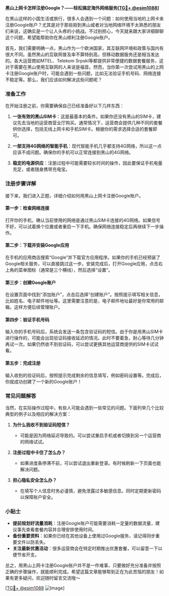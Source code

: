 **黑山上网卡怎样注册Google？——轻松搞定海外网络服务[[TG💪+ @esim1088](https://t.me/s/esim1088)]**

在黑山这样的小国生活或旅行，很多人会遇到一个问题：如何使用当地的上网卡来注册Google账户？尤其是对于那些刚到黑山或者对当地网络环境不太熟悉的朋友们来说，这确实是一个让人头疼的小挑战。不过别担心，今天就来跟大家详细聊聊这个问题，希望能帮助你在黑山顺利注册Google账户。

首先，我们需要明确一点，黑山作为一个欧洲国家，其互联网环境和政策与国内有很大不同。虽然黑山的互联网普及率不算特别高，但移动数据服务还是相当发达的。各大运营商如MTEL、Telekom Srpski等都提供非常便捷的数据套餐服务，这对于需要在黑山使用互联网的人来说是福音。然而，当你第一次尝试用黑山的上网卡注册Google账户时，可能会遇到一些问题，比如无法验证手机号码、网络连接不稳定等。那么，我们应该如何解决这些问题呢？

### 准备工作

在开始注册之前，你需要确保自己已经准备好以下几样东西：

1. **一张有效的黑山SIM卡**：这是最基本的条件。如果你还没有黑山的SIM卡，建议先去当地的运营商营业厅购买。通常情况下，运营商会提供几种不同的套餐供你选择，包括无线上网卡和手机SIM卡。根据你的需求选择合适的套餐即可。
   
2. **一部支持4G网络的智能手机**：现代智能手机几乎都支持4G网络，所以这一点应该不成问题。确保你的手机可以正常连接到黑山的4G网络。

3. **稳定的电源供应**：注册过程中可能需要较长时间的操作，因此要保证手机电量充足，或者随身携带充电宝。

### 注册步骤详解

接下来，我们进入正题，详细介绍如何用黑山上网卡注册Google账户。

#### 第一步：检查网络连接

打开你的手机，确认当前使用的网络是通过黑山SIM卡连接的4G网络。如果信号不好，可以试着换个位置或者重启一下手机。确保网络连接稳定后再继续下一步操作。

#### 第二步：下载并安装Google应用

在手机的应用商店搜索“Google”并下载官方应用程序。如果你的手机已经预装了Google相关服务，可以直接跳过这一步。安装完成后，打开Google应用，点击右上角的菜单图标（通常是三个横线），然后选择“设置”。

#### 第三步：创建Google账户

在设置页面中找到“添加账户”，点击后选择“创建账户”。按照提示填写相关信息，比如姓名、电子邮件地址等。这里需要注意的是，电子邮件地址最好是你常用的邮箱，这样方便后续管理账户。

#### 第四步：验证手机号码

输入你的手机号码后，系统会发送一条包含验证码的短信。由于你是用黑山SIM卡进行操作的，可能会出现验证码接收延迟的情况。此时不要着急，耐心等待几分钟再试一次。如果仍然收不到验证码，可以尝试更换其他运营商提供的SIM卡试试看。

#### 第五步：完成注册

输入收到的验证码后，按照提示完成剩余的信息填写，例如密码设置等。完成后，你就成功创建了一个新的Google账户！

### 常见问题解答

当然，在实际操作过程中，有些人可能会遇到一些常见的问题。下面列举几个比较典型的例子以及相应的解决方案：

1. **为什么我收不到验证码短信？**
   - 可能是因为网络延迟导致的。可以尝试重启手机或者切换到另一个运营商的网络试试。

2. **注册过程中卡住了怎么办？**
   - 如果进度条停滞不前，可以尝试退出重新登录。有时候刷新一下页面也能解决问题。

3. **担心隐私安全怎么办？**
   - 在填写个人信息时务必谨慎，避免泄露过多敏感信息。同时定期更新密码以保障账户安全。

### 小贴士

- **提前规划好流量消耗**：注册Google账户可能需要消耗一定量的数据流量，建议事先查看套餐内容并合理安排使用时间。
- **备份重要资料**：如果你已经在其他设备上使用过Google服务，请记得同步重要文件以防丢失。
- **关注最新优惠活动**：很多运营商会在特定时期推出优惠套餐，可以留意一下以便节省开支。

总之，用黑山上网卡注册Google账户并不是一件难事，只要做好充分准备并按照正确的步骤操作，就能顺利完成。希望这篇文章能够帮到正在为此苦恼的朋友！如果有更多疑问，欢迎随时留言交流哦～ 

[[TG💪+ @esim1088](https://t.me/s/esim1088) ![Image](https://i.postimg.cc/4NQfJmqS/Snipaste-2025-05-13-00-14-12.png)]